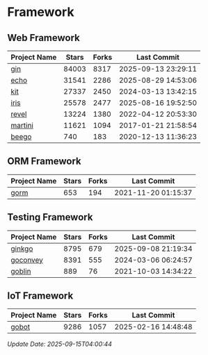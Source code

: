 # Framework

## Web Framework
| Project Name | Stars | Forks | Last Commit |
| ------------ | ----- | ----- | ----------- |
| [gin](https://github.com/gin-gonic/gin) | 84003 | 8317 | 2025-09-13 23:29:11 |
| [echo](https://github.com/labstack/echo) | 31541 | 2286 | 2025-08-29 14:53:06 |
| [kit](https://github.com/go-kit/kit) | 27337 | 2450 | 2024-03-13 13:42:15 |
| [iris](https://github.com/kataras/iris) | 25578 | 2477 | 2025-08-16 19:52:50 |
| [revel](https://github.com/revel/revel) | 13224 | 1380 | 2022-04-12 20:53:30 |
| [martini](https://github.com/go-martini/martini) | 11621 | 1094 | 2017-01-21 21:58:54 |
| [beego](https://github.com/astaxie/beego) | 740 | 183 | 2020-12-13 11:36:23 |

## ORM Framework
| Project Name | Stars | Forks | Last Commit |
| ------------ | ----- | ----- | ----------- |
| [gorm](https://github.com/jinzhu/gorm) | 653 | 194 | 2021-11-20 01:15:37 |

## Testing Framework
| Project Name | Stars | Forks | Last Commit |
| ------------ | ----- | ----- | ----------- |
| [ginkgo](https://github.com/onsi/ginkgo) | 8795 | 679 | 2025-09-08 21:19:34 |
| [goconvey](https://github.com/smartystreets/goconvey) | 8391 | 555 | 2024-03-06 06:24:57 |
| [goblin](https://github.com/franela/goblin) | 889 | 76 | 2021-10-03 14:34:22 |

## IoT Framework
| Project Name | Stars | Forks | Last Commit |
| ------------ | ----- | ----- | ----------- |
| [gobot](https://github.com/hybridgroup/gobot) | 9286 | 1057 | 2025-02-16 14:48:48 |

*Update Date: 2025-09-15T04:00:44*